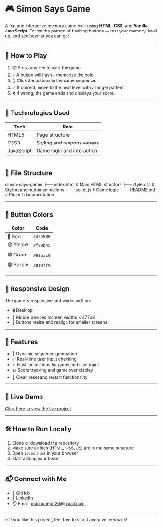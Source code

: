 # 🎮 Simon Says Game

A fun and interactive memory game built using **HTML**, **CSS**, and **Vanilla JavaScript**. Follow the pattern of flashing buttons — test your memory, level up, and see how far you can go!

---

## 🧠 How to Play

1. ⌨️ Press any key to start the game.
2. 💡 A button will flash – memorize the color.
3. 👆 Click the buttons in the same sequence.
4. ✅ If correct, move to the next level with a longer pattern.
5. ❌ If wrong, the game ends and displays your score.

---

## 🚀 Technologies Used

| Tech        | Role                      |
|-------------|---------------------------|
| HTML5       | Page structure            |
| CSS3        | Styling and responsiveness|
| JavaScript  | Game logic and interaction|

---

## 📁 File Structure

simon-says-game/
├── index.html # Main HTML structure
├── style.css # Styling and button animations
├── script.js # Game logic
└── README.md # Project documentation

---

## 🎨 Button Colors

| Color   | Code       |
|---------|------------|
| 🔴 Red   | `#d95980`  |
| 🟡 Yellow| `#f99b45`  |
| 🟢 Green | `#63aac0`  |
| 🟣 Purple| `#819ff9`  |

---

## 📱 Responsive Design

The game is responsive and works well on:
- 🖥️ Desktop
- 📱 Mobile devices (screen widths < 477px)
- 📐 Buttons resize and realign for smaller screens

---

## 🧪 Features

- 🔁 Dynamic sequence generation
- ✅ Real-time user input checking
- ✨ Flash animations for game and user input
- 📊 Score tracking and game over display
- 🧼 Clean reset and restart functionality

---

## 🚀 Live Demo

[Click here to view the live project](https://mukulnegi2004.github.io/Grabzy-E-Commerce-Website/)

---

## 🛠️ How to Run Locally

1. Clone or download the repository
2. Make sure all files (HTML, CSS, JS) are in the same structure
3. Open `index.html` in your browser
4. Start adding your tasks!

---

## 📬 Connect with Me

- 💼 [GitHub](https://github.com/mukulnegi2004)
- 💬 [LinkedIn](https://www.linkedin.com/in/mukul-negi-75b741374/)
- 📫 Email: mannunegi126@gmail.com

---

⭐ If you like this project, feel free to star it and give feedback!
